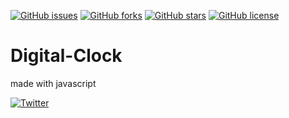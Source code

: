 [![GitHub issues](https://img.shields.io/github/issues/Mogakamo/Digital-Clock)](https://github.com/Mogakamo/Digital-Clock/issues)
[![GitHub forks](https://img.shields.io/github/forks/Mogakamo/Digital-Clock)](https://github.com/Mogakamo/Digital-Clock/network)
[![GitHub stars](https://img.shields.io/github/stars/Mogakamo/Digital-Clock)](https://github.com/Mogakamo/Digital-Clock/stargazers)
[![GitHub license](https://img.shields.io/github/license/Mogakamo/Digital-Clock)](https://github.com/Mogakamo/Digital-Clock)

<h1 style="center">Digital-Clock</h1>
made with javascript 



[![Twitter](https://img.shields.io/twitter/url?style=social&url=https%3A%2F%2Ftwitter.com%2Fm_ogakadev)](https://twitter.com/intent/tweet?text=Wow:&url=https%3A%2F%2Fgithub.com%2FMogakamo%2FDigital-Clock%2F)
